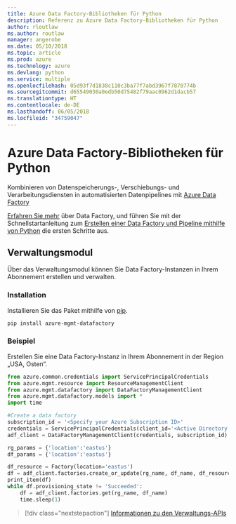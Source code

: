```yaml
---
title: Azure Data Factory-Bibliotheken für Python
description: Referenz zu Azure Data Factory-Bibliotheken für Python
author: rloutlaw
ms.author: routlaw
manager: angerobe
ms.date: 05/10/2018
ms.topic: article
ms.prod: azure
ms.technology: azure
ms.devlang: python
ms.service: multiple
ms.openlocfilehash: 05d93f7d1838c110c3ba77f7abd3967f7870774b
ms.sourcegitcommit: d65549030a0edb50d75482f79aac0962d1dacb57
ms.translationtype: HT
ms.contentlocale: de-DE
ms.lasthandoff: 06/05/2018
ms.locfileid: "34759047"
---
```

# <a name="azure-data-factory-libraries-for-python"></a>Azure Data Factory-Bibliotheken für Python

Kombinieren von Datenspeicherungs-, Verschiebungs- und Verarbeitungsdiensten in automatisierten Datenpipelines mit [Azure Data Factory](/azure/data-factory/)

[Erfahren Sie mehr](/azure/data-factory/introduction) über Data Factory, und führen Sie mit der Schnellstartanleitung zum [Erstellen einer Data Factory und Pipeline mithilfe von Python](/azure/data-factory/quickstart-create-data-factory-python) die ersten Schritte aus. 

## <a name="management-module"></a>Verwaltungsmodul

Über das Verwaltungsmodul können Sie Data Factory-Instanzen in Ihrem Abonnement erstellen und verwalten.

### <a name="installation"></a>Installation

Installieren Sie das Paket mithilfe von [pip](https://pip.pypa.io/en/stable/quickstart/).

```bash
pip install azure-mgmt-datafactory 
```

### <a name="example"></a>Beispiel 

Erstellen Sie eine Data Factory-Instanz in Ihrem Abonnement in der Region „USA, Osten“.

```python
from azure.common.credentials import ServicePrincipalCredentials
from azure.mgmt.resource import ResourceManagementClient
from azure.mgmt.datafactory import DataFactoryManagementClient
from azure.mgmt.datafactory.models import *
import time

#Create a data factory
subscription_id = '<Specify your Azure Subscription ID>'
credentials = ServicePrincipalCredentials(client_id='<Active Directory application/client ID>', secret='<client secret>', tenant='<Active Directory tenant ID>')
adf_client = DataFactoryManagementClient(credentials, subscription_id)

rg_params = {'location':'eastus'}
df_params = {'location':'eastus'}  

df_resource = Factory(location='eastus')
df = adf_client.factories.create_or_update(rg_name, df_name, df_resource)
print_item(df)
while df.provisioning_state != 'Succeeded':
    df = adf_client.factories.get(rg_name, df_name)
    time.sleep(1)
```

> [!div class="nextstepaction"]
> [Informationen zu den Verwaltungs-APIs](/python/api/overview/azure/datafactory/management)